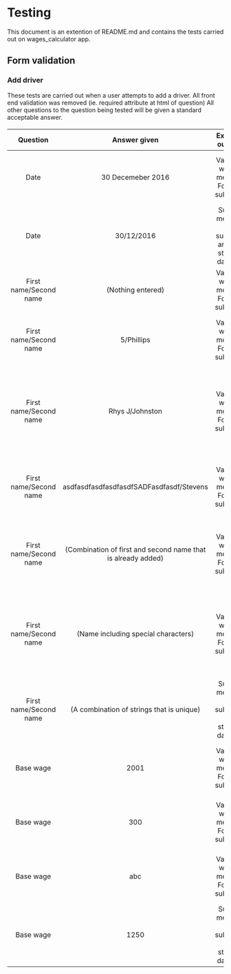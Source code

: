# Testing
This document is an extention of README.md and contains the tests carried out on wages_calculator app.

## Form validation

### Add driver
These tests are carried out when a user attempts to add a driver. All front end validation was removed (ie. required attribute at html of question) All other questions to the question being tested will be given a standard acceptable answer.

####

**Question** | **Answer given** | **Expected outcome** | **Result** | **Pass/Fail**
:-----:|:-----:|:-----:|:-----:|:-----:
Date | 30 Decemeber 2016 | Validation warning message. Form not submitted. | 'Please enter date in format dd/mm/yyyy'. Form not submitted.| Pass
Date | 30/12/2016 | Success message. Form submitted and data stored in database | 'Success'. Data in database.| Pass
First name/Second name|(Nothing entered)|Validation warning message. Form not submitted.| "Please enter first and second name". Form not submitted| Pass
First name/Second name | 5/Phillips | Validation warning message. Form not submitted. | "Please do not include numbers in name(s)". Form not submitted | Pass
First name/Second name | Rhys J/Johnston | Validation warning message. Form not submitted. | 'Please do not inlude spaces or special characters in name(s), for double barrel names use: "-"'. Form not submitted | Pass
First name/Second name | asdfasdfasdfasdfasdfSADFasdfasdf/Stevens | Validation warning message. Form not submitted. | 'Please enter name(s) between 1 and 25 characters'. Form not submitted | Pass
First name/Second name | (Combination of first and second name that is already added) | Validation warning message. Form not submitted. | 'Driver name already exists. Edit current entry or choose another name'. Form not submitted | Pass
First name/Second name | (Name including special characters) | Validation warning message. Form not submitted. | 'Please do not inlude spaces or special characters in name(s), for double barrel names use: "-"'. Form not submitted | Pass
First name/Second name | (A combination of strings that is unique) | Success message. Form submitted. Data stored in database | 'Success'. Data in database | Pass
Base wage | 2001 | Validation warning message. Form not submitted.| 'Please enter a base wage between 400 and 2000'. Form not submitted | Pass
Base wage | 300 | Validation warning message. Form not submitted.| 'Please enter a base wage between 400 and 2000'. Form not submitted | Pass
Base wage | abc | Validation warning message. Form not submitted.| 'Please enter a base wage between 400 and 2000'. Form not submitted | Pass
Base wage | 1250 | Success message. Form submitted. Data stored in database | 'Success'. Data in database | Pass





